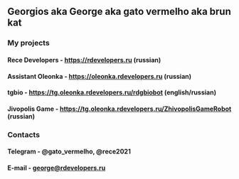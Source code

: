 ## Georgios aka George aka gato vermelho aka brun kat
### My projects
#### Rece Developers - https://rdevelopers.ru (russian)
#### Assistant Oleonka - https://oleonka.rdevelopers.ru (russian)
#### tgbio - https://tg.oleonka.rdevelopers.ru/rdgbiobot (english/russian)
#### Jivopolis Game - https://tg.oleonka.rdevelopers.ru/ZhivopolisGameRobot (russian)
### Contacts
#### Telegram - @gato_vermelho, @rece2021
#### E-mail - george@rdevelopers.ru
